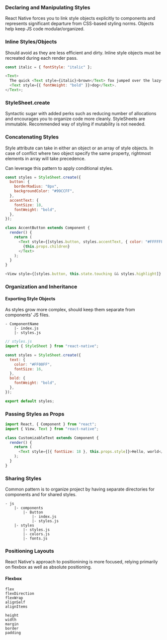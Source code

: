 ### Declaring and Manipulating Styles

React Native forces you to link style objects explicitly to components and represents significant departure from CSS-based styling norms. Objects help keep JS code modular/organized.

### Inline Styles/Objects

Should avoid as they are less efficient and dirty. Inline style objects must be recreated during each render pass.

```js
const italic = { fontStyle: "italic" };

<Text>
  The quick <Text style={italic}>brown</Text> fox jumped over the lazy{" "}
  <Text style={{ fontWeight: "bold" }}>dog</Text>.
</Text>;
```

### StyleSheet.create

Syntactic sugar with added perks such as reducing number of allocations and encourages you to organize code more cleanly. StyleSheets are immutable. Recommended way of styling if mutability is not needed.

### Concatenating Styles

Style attribute can take in either an object or an array of style objects. In case of conflict where two object specify the same property, rightmost elements in array will take precedence.

Can leverage this pattern to apply conditional styles.

```js
const styles = StyleSheet.create({
  button: {
    borderRadius: "8px",
    backgroundColor: "#99CCFF",
  },
  accentText: {
    fontSize: 18,
    fontWeight: "bold",
  },
});

class AccentButton extends Component {
  render() {
    return (
      <Text style={[styles.button, styles.accentText, { color: "#FFFFFF" }]}>
        {this.props.children}
      </Text>
    );
  }
}
```

```js
<View style={[styles.button, this.state.touching && styles.highlight]} />
```

### Organization and Inheritance

#### Exporting Style Objects

As styles grow more complex, should keep them separate from components' JS files.

```
- ComponentName
    |- index.js
    |- styles.js
```

```js
// styles.js
import { StyleSheet } from "react-native";

const styles = StyleSheet.create({
  text: {
    color: "#FF00FF",
    fontSize: 16,
  },
  bold: {
    fontWeight: "bold",
  },
});

export default styles;
```

### Passing Styles as Props

```js
import React, { Component } from "react";
import { View, Text } from "react-native";

class CustomizableText extends Component {
  render() {
    return (
      <Text style={[{ fontSize: 18 }, this.props.style]}>Hello, world</Text>
    );
  }
}
```

### Sharing Styles

Common pattern is to organize project by having separate directories for components and for shared styles.

```
- js
    |- components
        |- Button
            |- index.js
            |- styles.js
    |- styles
        |- styles.js
        |- colors.js
        |- fonts.js
```

### Positioning Layouts

React Native's approach to positionining is more focused, relying primarily on flexbox as well as absolute positioning.

#### Flexbox

```
flex
flexDirection
flexWrap
alignSelf
alignItems
```

```
height
width
margin
border
padding
```
